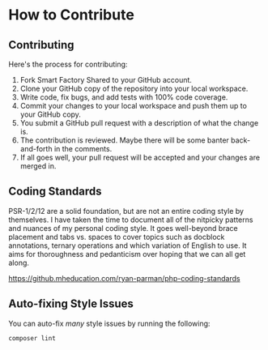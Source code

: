 # How to Contribute

## Contributing
Here's the process for contributing:

1. Fork Smart Factory Shared to your GitHub account.
2. Clone your GitHub copy of the repository into your local workspace.
3. Write code, fix bugs, and add tests with 100% code coverage.
4. Commit your changes to your local workspace and push them up to your GitHub copy.
5. You submit a GitHub pull request with a description of what the change is.
6. The contribution is reviewed. Maybe there will be some banter back-and-forth in the comments.
7. If all goes well, your pull request will be accepted and your changes are merged in.


## Coding Standards

PSR-1/2/12 are a solid foundation, but are not an entire coding style by themselves. I have taken the time to
document all of the nitpicky patterns and nuances of my personal coding style. It goes well-beyond brace placement and
tabs vs. spaces to cover topics such as docblock annotations, ternary operations and which variation of English to use.
It aims for thoroughness and pedanticism over hoping that we can all get along.

<https://github.mheducation.com/ryan-parman/php-coding-standards>


## Auto-fixing Style Issues

You can auto-fix _many_ style issues by running the following:

```bash
composer lint
```
